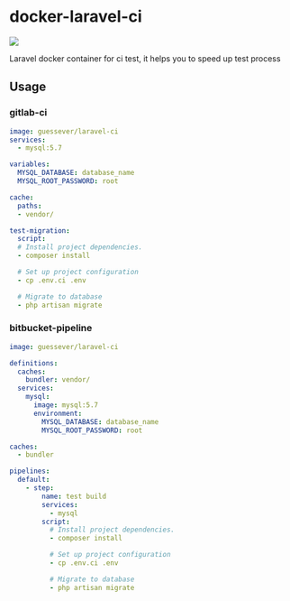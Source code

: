 # docker-laravel-ci

![](https://img.shields.io/github/license/GuessEver/docker-laravel-ci.svg)

Laravel docker container for ci test, it helps you to speed up test process

## Usage

### gitlab-ci

```yml
image: guessever/laravel-ci
services:
  - mysql:5.7

variables:
  MYSQL_DATABASE: database_name
  MYSQL_ROOT_PASSWORD: root

cache:
  paths:
  - vendor/

test-migration:
  script:
  # Install project dependencies.
  - composer install

  # Set up project configuration
  - cp .env.ci .env

  # Migrate to database
  - php artisan migrate
```

### bitbucket-pipeline
```yml
image: guessever/laravel-ci

definitions:
  caches:
    bundler: vendor/
  services:
    mysql:
      image: mysql:5.7
      environment:
        MYSQL_DATABASE: database_name
        MYSQL_ROOT_PASSWORD: root

caches:
  - bundler

pipelines:
  default:
    - step:
        name: test build
        services:
          - mysql
        script:
          # Install project dependencies.
          - composer install

          # Set up project configuration
          - cp .env.ci .env

          # Migrate to database
          - php artisan migrate
```
